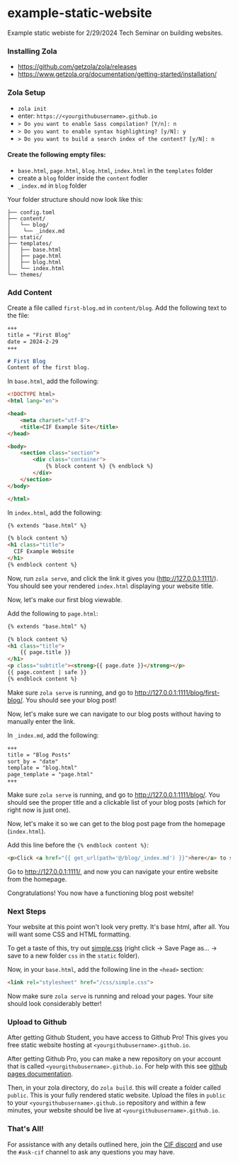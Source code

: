 # example-static-website
Example static webiste for 2/29/2024 Tech Seminar on building websites.

### Installing Zola
- https://github.com/getzola/zola/releases
- https://www.getzola.org/documentation/getting-started/installation/

### Zola Setup
- `zola init`
- enter: `https://<yourgithubusername>.github.io`
- `> Do you want to enable Sass compilation? [Y/n]: n`
- `> Do you want to enable syntax highlighting? [y/N]: y`
- `> Do you want to build a search index of the content? [y/N]: n`

#### Create the following empty files:
- `base.html`, `page.html`, `blog.html`, `index.html` in the `templates` folder
- create a `blog` folder inside the `content` fodler
- `_index.md` in `blog` folder

Your folder structure should now look like this:
```
├── config.toml
├── content/
│   └── blog/
│  	 └── _index.md
├── static/
├── templates/
│   ├── base.html
│   ├── page.html
│   ├── blog.html
│   └── index.html
└── themes/
```

### Add Content

Create a file called `first-blog.md` in `content/blog`.
Add the following text to the file:
```md
+++
title = "First Blog"
date = 2024-2-29
+++

# First Blog
Content of the first blog.
```

In `base.html`, add the following:
```html
<!DOCTYPE html>
<html lang="en">

<head>
    <meta charset="utf-8">
    <title>CIF Example Site</title>
</head>

<body>
    <section class="section">
        <div class="container">
            {% block content %} {% endblock %}
        </div>
    </section>
</body>

</html>
```

In `index.html`, add the following:
```html
{% extends "base.html" %}

{% block content %}
<h1 class="title">
  CIF Example Website
</h1>
{% endblock content %}
```

Now, run `zola serve`, and click the link it gives you (http://127.0.0.1:1111/). You should see your rendered `index.html` displaying your website title.

Now, let's make our first blog viewable.

Add the following to `page.html`:
```html
{% extends "base.html" %}

{% block content %}
<h1 class="title">
    {{ page.title }}
</h1>
<p class="subtitle"><strong>{{ page.date }}</strong></p>
{{ page.content | safe }}
{% endblock content %}
```

Make sure `zola serve` is running, and go to http://127.0.0.1:1111/blog/first-blog/. You should see your blog post!

Now, let's make sure we can navigate to our blog posts without having to manually enter the link. 

In `_index.md`, add the following:

```md
+++
title = "Blog Posts"
sort_by = "date"
template = "blog.html"
page_template = "page.html"
+++
```

Make sure `zola serve` is running, and go to http://127.0.0.1:1111/blog/. You should see the proper title and a clickable list of your blog posts (which for right now is just one).

Now, let's make it so we can get to the blog post page from the homepage (`index.html`). 

Add this line before the `{% endblock content %}`:

```html
<p>Click <a href="{{ get_url(path='@/blog/_index.md') }}">here</a> to see my posts.</p>
```

Go to http://127.0.0.1:1111/, and now you can navigate your entire website from the homepage.

Congratulations! You now have a functioning blog post website!

### Next Steps

Your website at this point won't look very pretty. It's base html, after all. You will want some CSS and HTML formatting.

To get a taste of this, try out [simple.css](https://raw.githubusercontent.com/kevquirk/simple.css/main/simple.css) (right click -> Save Page as... -> save to a new folder `css` in the `static` folder). 

Now, in your `base.html`, add the following line in the `<head>` section:

```html
<link rel="stylesheet" href="/css/simple.css">
```

Now make sure `zola serve` is running and reload your pages. Your site should look considerably better!

### Upload to Github

After getting Github Student, you have access to Github Pro! This gives you free static website hosting at `<yourgithubusername>.github.io`. 

After getting Github Pro, you can make a new repository on your account that is called `<yourgithubusername>.github.io`. For help with this see [github pages documentation](https://docs.github.com/en/pages/getting-started-with-github-pages/creating-a-github-pages-site).

Then, in your zola directory, do `zola build`. this will create a folder called `public`. This is your fully rendered static website. Upload the files in `public` to your `<yourgithubusername>.github.io` repository and within a few minutes, your website should be live at `<yourgithubusername>.github.io`. 

### That's All!
For assistance with any details outlined here, join the [CIF discord](https://discord.gg/TMKXqJc) and use the `#ask-cif` channel to ask any questions you may have. 
